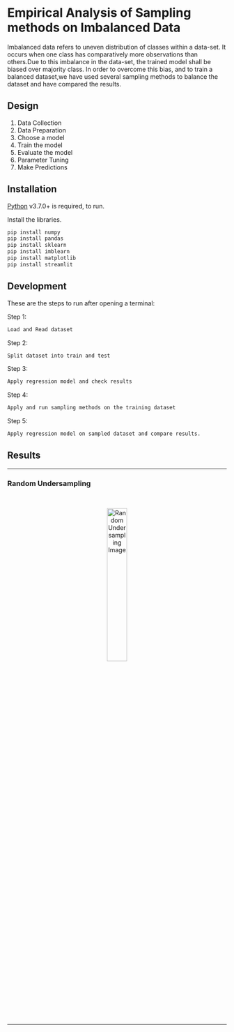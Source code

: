 # Empirical Analysis of Sampling methods on Imbalanced Data
Imbalanced data refers to uneven distribution of classes within a data-set. It occurs when one class has comparatively more observations than others.Due to this imbalance in the data-set, the trained model shall be biased over majority class. In order to overcome this bias, and to train a balanced dataset,we have used several sampling methods to balance the dataset and have compared the results.

## Design

1. Data Collection
2. Data Preparation
3. Choose a model
4. Train the model
5. Evaluate the model
6. Parameter Tuning
7. Make Predictions

## Installation

[Python](https://www.python.org//) v3.7.0+ is required, to run.

Install the libraries.

```sh
pip install numpy
pip install pandas
pip install sklearn
pip install imblearn
pip install matplotlib
pip install streamlit
```
## Development

These are the steps to run after opening a terminal:

Step 1:

```sh
Load and Read dataset
```

Step 2:

```sh
Split dataset into train and test
```

Step 3:

```sh
Apply regression model and check results
```
Step 4:

```sh
Apply and run sampling methods on the training dataset
```
Step 5:

```sh
Apply regression model on sampled dataset and compare results.
```


## **Results**
<hr/>

### **Random Undersampling**

<br>

<p align="center">
<img src="Snapshot/Random_Undersampling.png" alt="Random Undersampling Image" width="30%" />
</p>
<hr/>
